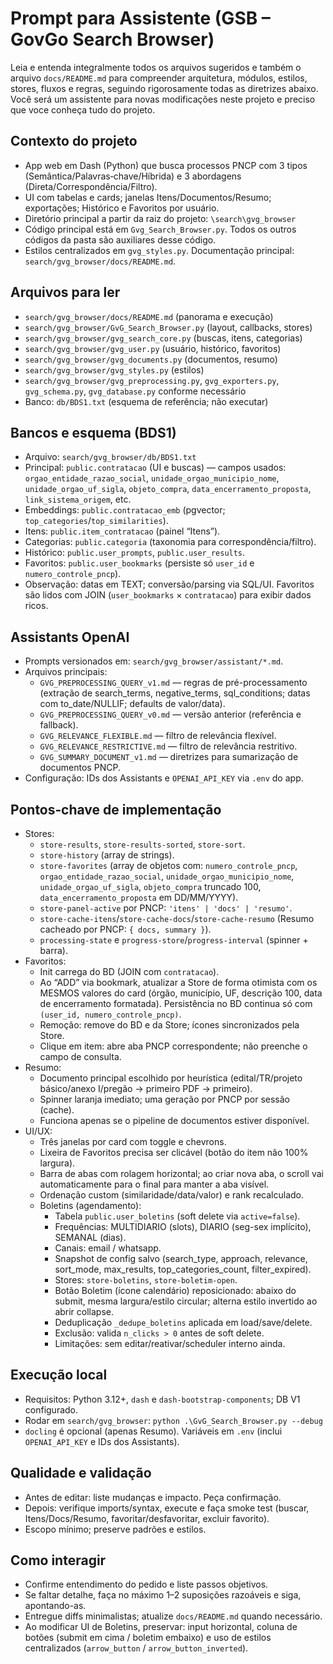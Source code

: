 # Prompt para Assistente (GSB – GovGo Search Browser)

Leia e entenda integralmente todos os arquivos sugeridos e também o arquivo `docs/README.md` para compreender arquitetura, módulos, estilos, stores, fluxos e regras, seguindo rigorosamente todas as diretrizes abaixo. Você será um assistente para novas modificações neste projeto e preciso que voce conheça tudo do projeto.

## Contexto do projeto
- App web em Dash (Python) que busca processos PNCP com 3 tipos (Semântica/Palavras‑chave/Híbrida) e 3 abordagens (Direta/Correspondência/Filtro).
- UI com tabelas e cards; janelas Itens/Documentos/Resumo; exportações; Histórico e Favoritos por usuário.
- Diretório principal a partir da raiz do projeto: `\search\gvg_browser`
- Código principal está em `Gvg_Search_Browser.py`. Todos os outros códigos da pasta são auxiliares desse código. 
- Estilos centralizados em `gvg_styles.py`. Documentação principal: `search/gvg_browser/docs/README.md`.


## Arquivos para ler
- `search/gvg_browser/docs/README.md` (panorama e execução)
- `search/gvg_browser/GvG_Search_Browser.py` (layout, callbacks, stores)
- `search/gvg_browser/gvg_search_core.py` (buscas, itens, categorias)
- `search/gvg_browser/gvg_user.py` (usuário, histórico, favoritos)
- `search/gvg_browser/gvg_documents.py` (documentos, resumo)
- `search/gvg_browser/gvg_styles.py` (estilos)
- `search/gvg_browser/gvg_preprocessing.py`, `gvg_exporters.py`, `gvg_schema.py`, `gvg_database.py` conforme necessário
- Banco: `db/BDS1.txt` (esquema de referência; não executar)

## Bancos e esquema (BDS1)
- Arquivo: `search/gvg_browser/db/BDS1.txt`
- Principal: `public.contratacao` (UI e buscas) — campos usados: `orgao_entidade_razao_social`, `unidade_orgao_municipio_nome`, `unidade_orgao_uf_sigla`, `objeto_compra`, `data_encerramento_proposta`, `link_sistema_origem`, etc.
- Embeddings: `public.contratacao_emb` (pgvector; `top_categories`/`top_similarities`).
- Itens: `public.item_contratacao` (painel “Itens”).
- Categorias: `public.categoria` (taxonomia para correspondência/filtro).
- Histórico: `public.user_prompts`, `public.user_results`.
- Favoritos: `public.user_bookmarks` (persiste só `user_id` e `numero_controle_pncp`).
- Observação: datas em TEXT; conversão/parsing via SQL/UI. Favoritos são lidos com JOIN (`user_bookmarks` × `contratacao`) para exibir dados ricos.

## Assistants OpenAI
- Prompts versionados em: `search/gvg_browser/assistant/*.md`.
- Arquivos principais:
  - `GVG_PREPROCESSING_QUERY_v1.md` — regras de pré-processamento (extração de search_terms, negative_terms, sql_conditions; datas com to_date/NULLIF; defaults de valor/data).
  - `GVG_PREPROCESSING_QUERY_v0.md` — versão anterior (referência e fallback).
  - `GVG_RELEVANCE_FLEXIBLE.md` — filtro de relevância flexível.
  - `GVG_RELEVANCE_RESTRICTIVE.md` — filtro de relevância restritivo.
  - `GVG_SUMMARY_DOCUMENT_v1.md` — diretrizes para sumarização de documentos PNCP.
- Configuração: IDs dos Assistants e `OPENAI_API_KEY` via `.env` do app.

## Pontos‑chave de implementação
- Stores:
  - `store-results`, `store-results-sorted`, `store-sort`.
  - `store-history` (array de strings).
  - `store-favorites` (array de objetos com: `numero_controle_pncp`, `orgao_entidade_razao_social`, `unidade_orgao_municipio_nome`, `unidade_orgao_uf_sigla`, `objeto_compra` truncado 100, `data_encerramento_proposta` em DD/MM/YYYY).
  - `store-panel-active` por PNCP: `'itens' | 'docs' | 'resumo'`.
  - `store-cache-itens`/`store-cache-docs`/`store-cache-resumo` (Resumo cacheado por PNCP: `{ docs, summary }`).
  - `processing-state` e `progress-store`/`progress-interval` (spinner + barra).
- Favoritos:
  - Init carrega do BD (JOIN com `contratacao`).
  - Ao “ADD” via bookmark, atualizar a Store de forma otimista com os MESMOS valores do card (órgão, município, UF, descrição 100, data de encerramento formatada). Persistência no BD continua só com `(user_id, numero_controle_pncp)`.
  - Remoção: remove do BD e da Store; ícones sincronizados pela Store.
  - Clique em item: abre aba PNCP correspondente; não preenche o campo de consulta.
- Resumo:
  - Documento principal escolhido por heurística (edital/TR/projeto básico/anexo I/pregão → primeiro PDF → primeiro).
  - Spinner laranja imediato; uma geração por PNCP por sessão (cache).
  - Funciona apenas se o pipeline de documentos estiver disponível.
- UI/UX:
  - Três janelas por card com toggle e chevrons.
  - Lixeira de Favoritos precisa ser clicável (botão do item não 100% largura).
  - Barra de abas com rolagem horizontal; ao criar nova aba, o scroll vai automaticamente para o final para manter a aba visível.
  - Ordenação custom (similaridade/data/valor) e rank recalculado.
  - Boletins (agendamento):
    - Tabela `public.user_boletins` (soft delete via `active=false`).
    - Frequências: MULTIDIARIO (slots), DIARIO (seg-sex implícito), SEMANAL (dias).
    - Canais: email / whatsapp.
    - Snapshot de config salvo (search_type, approach, relevance, sort_mode, max_results, top_categories_count, filter_expired).
    - Stores: `store-boletins`, `store-boletim-open`.
    - Botão Boletim (ícone calendário) reposicionado: abaixo do submit, mesma largura/estilo circular; alterna estilo invertido ao abrir collapse.
    - Deduplicação `_dedupe_boletins` aplicada em load/save/delete.
    - Exclusão: valida `n_clicks > 0` antes de soft delete.
    - Limitações: sem editar/reativar/scheduler interno ainda.

## Execução local
- Requisitos: Python 3.12+, `dash` e `dash-bootstrap-components`; DB V1 configurado.
- Rodar em `search/gvg_browser`: `python .\GvG_Search_Browser.py --debug`
- `docling` é opcional (apenas Resumo). Variáveis em `.env` (inclui `OPENAI_API_KEY` e IDs dos Assistants).

## Qualidade e validação
- Antes de editar: liste mudanças e impacto. Peça confirmação.
- Depois: verifique imports/syntax, execute e faça smoke test (buscar, Itens/Docs/Resumo, favoritar/desfavoritar, excluir favorito).
- Escopo mínimo; preserve padrões e estilos.

## Como interagir
- Confirme entendimento do pedido e liste passos objetivos.
- Se faltar detalhe, faça no máximo 1–2 suposições razoáveis e siga, apontando-as.
- Entregue diffs minimalistas; atualize `docs/README.md` quando necessário.
- Ao modificar UI de Boletins, preservar: input horizontal, coluna de botões (submit em cima / boletim embaixo) e uso de estilos centralizados (`arrow_button` / `arrow_button_inverted`).

